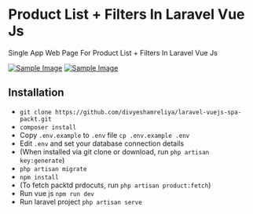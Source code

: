 # Product List + Filters In Laravel Vue Js

Single App Web Page For Product List + Filters In Laravel Vue Js

<a href="https://github.com/divyeshamreliya/laravel-vuejs-spa-packt/actions"><img src="https://github.com/divyeshamreliya/laravel-vuejs-spa-packt/workflows/packt-1.png" alt="Sample Image"></a>
<a href="https://github.com/divyeshamreliya/laravel-vuejs-spa-packt/actions"><img src="https://github.com/divyeshamreliya/laravel-vuejs-spa-packt/workflows/packt-2.png" alt="Sample Image"></a>
## Installation

- `git clone https://github.com/divyeshamreliya/laravel-vuejs-spa-packt.git`
- `composer install`
- Copy `.env.example` to `.env` file `cp .env.example .env`
- Edit `.env` and set your database connection details
- (When installed via git clone or download, run `php artisan key:generate`)
- `php artisan migrate`
- `npm install`
- (To fetch packtd prdocuts, run `php artisan product:fetch`)
- Run vue js `npm run dev`
- Run laravel project `php artisan serve`
